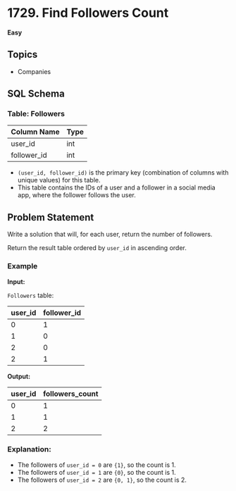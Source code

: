 # 1729. Find Followers Count

**Easy**

## Topics

- Companies

## SQL Schema

### Table: Followers

| Column Name | Type |
| ----------- | ---- |
| user_id     | int  |
| follower_id | int  |

- `(user_id, follower_id)` is the primary key (combination of columns with unique values) for this table.
- This table contains the IDs of a user and a follower in a social media app, where the follower follows the user.

## Problem Statement

Write a solution that will, for each user, return the number of followers.

Return the result table ordered by `user_id` in ascending order.

### Example

**Input:**

`Followers` table:

| user_id | follower_id |
| ------- | ----------- |
| 0       | 1           |
| 1       | 0           |
| 2       | 0           |
| 2       | 1           |

**Output:**

| user_id | followers_count |
| ------- | --------------- |
| 0       | 1               |
| 1       | 1               |
| 2       | 2               |

### Explanation:

- The followers of `user_id = 0` are `{1}`, so the count is 1.
- The followers of `user_id = 1` are `{0}`, so the count is 1.
- The followers of `user_id = 2` are `{0, 1}`, so the count is 2.
